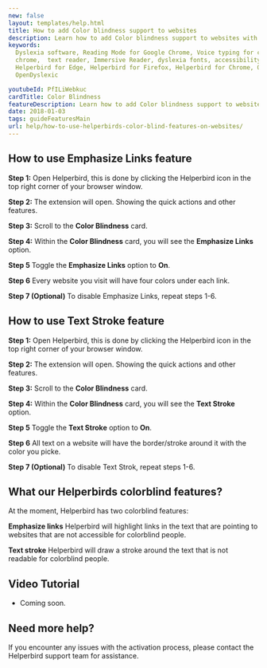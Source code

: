```yaml
---
new: false
layout: templates/help.html
title: How to add Color blindness support to websites
description: Learn how to add Color blindness support to websites with Helperbirds browser extension.
keywords:
  Dyslexia software, Reading Mode for Google Chrome, Voice typing for chrome, Text to speech for
  chrome,  text reader, Immersive Reader, dyslexia fonts, accessibility software, dyslexia software,
  Helperbird for Edge, Helperbird for Firefox, Helperbird for Chrome, Opendyslexic for Chrome,
  OpenDyslexic

youtubeId: PfILiWebkuc
cardTitle: Color Blindness
featureDescription: Learn how to add Color blindness support to websites with Helperbirds browser extension.
date: 2018-01-03
tags: guideFeaturesMain
url: help/how-to-use-helperbirds-color-blind-features-on-websites/
---
```





## How to use Emphasize Links feature

**Step 1:** Open Helperbird, this is done by clicking the Helperbird icon in the top right corner of your browser window.

**Step 2:** The extension will open. Showing the quick actions and other features.

**Step 3:** Scroll to the **Color Blindness** card.

**Step 4:** Within the **Color Blindness** card, you will see the **Emphasize Links** option.

**Step 5** Toggle the **Emphasize Links** option to **On**.

**Step 6** Every website you visit will have four colors under each link.

**Step 7 (Optional)** To disable Emphasize Links, repeat steps 1-6.


## How to use Text Stroke feature

**Step 1:** Open Helperbird, this is done by clicking the Helperbird icon in the top right corner of your browser window.

**Step 2:** The extension will open. Showing the quick actions and other features.

**Step 3:** Scroll to the **Color Blindness** card.

**Step 4:** Within the **Color Blindness** card, you will see the **Text Stroke** option.

**Step 5** Toggle the **Text Stroke** option to **On**.

**Step 6** All text on a website will have the border/stroke around it with the color you picke.

**Step 7 (Optional)** To disable Text Strok, repeat steps 1-6.


## What our Helperbirds colorblind features?

At the moment, Helperbird has two colorblind features:

**Emphasize links**
Helperbird will highlight links in the text that are pointing to websites that are not accessible for colorblind people.

**Text stroke**
Helperbird will draw a stroke around the text that is not readable for colorblind people.


## Video Tutorial

- Coming soon.



## Need more help?

If you encounter any issues with the activation process, please contact the Helperbird support team for assistance.


